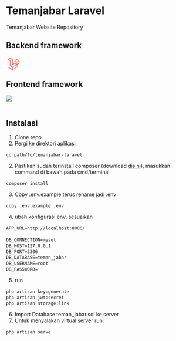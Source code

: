 # Temanjabar Laravel
Temanjabar Website Repository

## Backend framework
<img width="40px" align="left" src="https://raw.githubusercontent.com/github/explore/56a826d05cf762b2b50ecbe7d492a839b04f3fbf/topics/laravel/laravel.png"/>
<br/><br/>

## Frontend framework
<img width="40px" align="left" src="https://raw.githubusercontent.com/flutter/website/master/src/_assets/image/flutter-lockup.png"/>
<br/><br/>

## Instalasi
1. Clone repo
2. Pergi ke direktori aplikasi
  ```
  cd path/to/temanjabar-laravel
  ```
2. Pastikan sudah terinstall composer (download [disini](https://getcomposer.org/)), masukkan command di bawah pada cmd/terminal
  ```
  composer install
  ```
3. Copy .env.example terus rename jadi .env
  ```
  copy .env.example .env
  ```
4. ubah konfigurasi env, sesuaikan 
  ```
  APP_URL=http://localhost:8000/

  DB_CONNECTION=mysql
  DB_HOST=127.0.0.1
  DB_PORT=3306
  DB_DATABASE=teman_jabar
  DB_USERNAME=root
  DB_PASSWORD=
  ```
5. run  
  ```
  php artisan key:generate
  php artisan jwt:secret
  php artisan storage:link
  ```
6. Import Database teman_jabar.sql ke server
7. Untuk menyalakan virtual server run:
  ```
  php artisan serve
  ```
